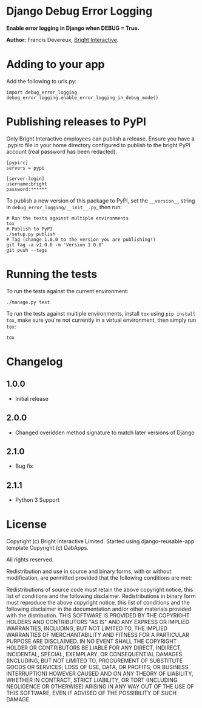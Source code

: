 Django Debug Error Logging
==========================

**Enable error logging in Django when DEBUG = True.**

**Author:** Francis Devereux, [Bright Interactive][1].


Adding to your app
==================

Add the following to urls.py:

    import debug_error_logging
    debug_error_logging.enable_error_logging_in_debug_mode()


Publishing releases to PyPI
===========================

Only Bright Interactive employees can publish a release. Ensure you have a .pypirc file in your home directory configured to publish to the bright PyPI account (real password has been redacted).

```
[pypirc]
servers = pypi

[server-login]
username:bright
password:******
```

To publish a new version of this package to PyPI, set the `__version__`
string in `debug_error_logging/__init__.py`, then run:

    # Run the tests against multiple environments
    tox
	# Publish to PyPI
    ./setup.py publish
	# Tag (change 1.0.0 to the version you are publishing!)
	git tag -a v1.0.0 -m 'Version 1.0.0'
	git push --tags


Running the tests
=================

To run the tests against the current environment:

    ./manage.py test

To run the tests against multiple environments, install `tox` using
`pip install tox`, make sure you're not currently in a virtual environment,
then simply run `tox`:

    tox

Changelog
=========

1.0.0
-----

* Initial release

2.0.0
-----
* Changed overidden method signature to match later versions of Django

2.1.0
-----
* Bug fix

2.1.1
-----
* Python 3 Support

License
=======

Copyright (c) Bright Interactive Limited.
Started using django-reusable-app template Copyright (c) DabApps.

All rights reserved.

Redistribution and use in source and binary forms, with or without 
modification, are permitted provided that the following conditions are met:

Redistributions of source code must retain the above copyright notice, this 
list of conditions and the following disclaimer.
Redistributions in binary form must reproduce the above copyright notice, this 
list of conditions and the following disclaimer in the documentation and/or 
other materials provided with the distribution.
THIS SOFTWARE IS PROVIDED BY THE COPYRIGHT HOLDERS AND CONTRIBUTORS "AS IS" AND 
ANY EXPRESS OR IMPLIED WARRANTIES, INCLUDING, BUT NOT LIMITED TO, THE IMPLIED 
WARRANTIES OF MERCHANTABILITY AND FITNESS FOR A PARTICULAR PURPOSE ARE 
DISCLAIMED. IN NO EVENT SHALL THE COPYRIGHT HOLDER OR CONTRIBUTORS BE LIABLE 
FOR ANY DIRECT, INDIRECT, INCIDENTAL, SPECIAL, EXEMPLARY, OR CONSEQUENTIAL 
DAMAGES (INCLUDING, BUT NOT LIMITED TO, PROCUREMENT OF SUBSTITUTE GOODS OR 
SERVICES; LOSS OF USE, DATA, OR PROFITS; OR BUSINESS INTERRUPTION) HOWEVER 
CAUSED AND ON ANY THEORY OF LIABILITY, WHETHER IN CONTRACT, STRICT LIABILITY, 
OR TORT (INCLUDING NEGLIGENCE OR OTHERWISE) ARISING IN ANY WAY OUT OF THE USE 
OF THIS SOFTWARE, EVEN IF ADVISED OF THE POSSIBILITY OF SUCH DAMAGE.

[1]: http://www.bright-interactive.com/
